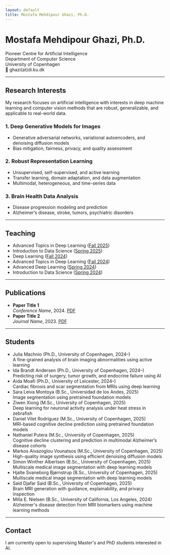 ```yaml
---
layout: default
title: Mostafa Mehdipour Ghazi, Ph.D.
---
```


# Mostafa Mehdipour Ghazi, Ph.D.

Pioneer Centre for Artificial Intelligence  
Department of Computer Science  
University of Copenhagen  
📧 ghazi(at)di.ku.dk

---

## Research Interests

My research focuses on artificial intelligence with interests in deep machine learning and computer vision methods that are robust, generalizable, and applicable to real-world data. 

### 1. Deep Generative Models for Images
- Generative adversarial networks, variational autoencoders, and denoising diffusion models  
- Bias mitigation, fairness, privacy, and quality assessment  

### 2. Robust Representation Learning
- Unsupervised, self-supervised, and active learning
- Transfer learning, domain adaptation, and data augmentation
- Multimodal, heterogeneous, and time-series data  

### 3. Brain Health Data Analysis
- Disease progression modeling and prediction
- Alzheimer’s disease, stroke, tumors, psychiatric disorders

---

## Teaching

- Advanced Topics in Deep Learning ([Fall 2025](https://kurser.ku.dk/course/ndak24003u/2025-2026))  
- Introduction to Data Science ([Spring 2025](https://kurser.ku.dk/course/ndak16003u))  
- Deep Learning ([Fall 2024](https://kurser.ku.dk/course/ndak24002u/2024-2025))  
- Advanced Topics in Deep Learning ([Fall 2024](https://kurser.ku.dk/course/ndak24003u/2024-2025))  
- Advanced Deep Learning ([Spring 2024](https://kurser.ku.dk/course/ndak22002u/2023-2024))  
- Introduction to Data Science ([Spring 2024](https://kurser.ku.dk/course/ndak16003u/2024-2025))    

---

## Publications

- **Paper Title 1**  
  *Conference Name*, 2024. [PDF](#)
- **Paper Title 2**  
  *Journal Name*, 2023. [PDF](#)

---

## Students

- Julia Machnio (Ph.D., University of Copenhagen, 2024–)  
  A fine-grained analysis of brain imaging abnormalities using active learning  
- Ida Brandt Andersen (Ph.D., University of Copenhagen, 2024–)  
  Predicting risk of surgery, tumor growth, and endocrine failure using AI  
- Aida Moafi (Ph.D., University of Leicester, 2024–)  
  Cardiac fibrosis and scar segmentation from MRIs using deep learning
- Sara Leiva Montoya (B.Sc., Universidad de los Andes, 2025)  
  Image segmentation using pretrained foundation models  
- Ziwen Xiong (M.Sc., University of Copenhagen, 2025)  
  Deep learning for neuronal activity analysis under heat stress in zebrafish  
- Daniel Vilet Rodríguez (M.Sc., University of Copenhagen, 2025)  
  MRI-based cognitive decline prediction using pretrained foundation models  
- Nathaniel Putera (M.Sc., University of Copenhagen, 2025)  
  Cognitive decline clustering and prediction in multimodal Alzheimer’s disease cohorts  
- Markos Aivazoglou Vounatsos (M.Sc., University of Copenhagen, 2025)  
  High-quality image synthesis using efficient denoising diffusion models  
- Simon Winther Albertsen (B.Sc., University of Copenhagen, 2025)  
  Multiscale medical image segmentation with deep learning models  
- Hjalte Svaneborg Bjørnstrup (B.Sc., University of Copenhagen, 2025)  
  Multiscale medical image segmentation with deep learning models  
- Said Djafar Said (B.Sc., University of Copenhagen, 2025)  
  Brain MRI generation with guidance, explainability, and privacy inspection  
- Milla E. Nielsen (B.Sc., University of California, Los Angeles, 2024)  
  Alzheimer's disease detection from MRI biomarkers using machine learning methods   



---


## Contact

I am currently open to supervising Master's and PhD students interested in AI.
